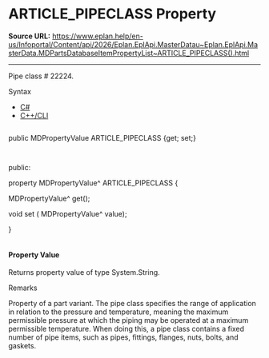 # ARTICLE_PIPECLASS Property

**Source URL:** https://www.eplan.help/en-us/Infoportal/Content/api/2026/Eplan.EplApi.MasterDatau~Eplan.EplApi.MasterData.MDPartsDatabaseItemPropertyList~ARTICLE_PIPECLASS().html

---

Pipe class # 22224.

Syntax

- [C#](#i-syntax-CS)
- [C++/CLI](#i-syntax-CPP2005)

```
```
public MDPropertyValue ARTICLE_PIPECLASS {get; set;}
```
```

```
```
public:

property MDPropertyValue^ ARTICLE_PIPECLASS {

   MDPropertyValue^ get();

   void set (    MDPropertyValue^ value);

}
```
```

#### Property Value

Returns property value of type System.String.

Remarks

Property of a part variant. The pipe class specifies the range of application in relation to the pressure and temperature, meaning the maximum permissible pressure at which the piping may be operated at a maximum permissible temperature. When doing this, a pipe class contains a fixed number of pipe items, such as pipes, fittings, flanges, nuts, bolts, and gaskets.

